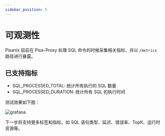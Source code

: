```yaml
---
sidebar_position: 5
---
```


# 可观测性 

Pisanix 目前在 Pisa-Proxy 处理 SQL 命令的时候采集相关指标，并以 `/metrics` 路径进行暴露。

## 已支持指标
- SQL_PROCESSED_TOTAL: 统计所有执行的 SQL 数量
- SQL_PROCESSED_DURATION: 统计所有 SQL 的执行时间

测试效果如下图：

![grafana](/img/grafana.jpeg)

下一步将支持更多标签和指标，如 SQL 语句类型、延迟、错误率、TopK、运行时资源等。
